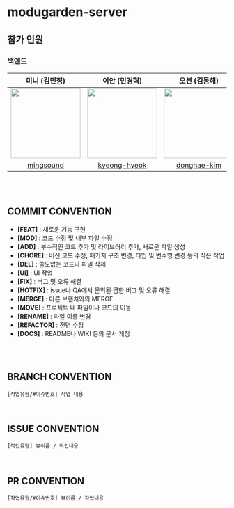 # modugarden-server


## 참가 인원
### 백엔드
|미니 (김민정)|이안 (민경혁)|오션 (김동해)|제리 (김지은)|
|:------:|:---:|:------:|:---:|
| <img width="160px" src="https://avatars.githubusercontent.com/u/62479120?v=4"/> | <img width="160px" src="https://avatars.githubusercontent.com/u/80199502?v=4"/> | <img width="160px" src="https://avatars.githubusercontent.com/u/86547109?v=4"/> | <img width="160px" src="https://avatars.githubusercontent.com/u/99941493?v=4"/> |
|[mingsound](https://github.com/mingsound21)|[kyeong-hyeok](https://github.com/kyeong-hyeok)|[donghae-kim](https://github.com/donghae-kim)|[0zlrlo](https://github.com/0zlrlo)|
<br>
<br>

## COMMIT CONVENTION
- **[FEAT]** : 새로운 기능 구현
- **[MOD]** : 코드 수정 및 내부 파일 수정
- **[ADD]** : 부수적인 코드 추가 및 라이브러리 추가, 새로운 파일 생성
- **[CHORE]** : 버전 코드 수정, 패키지 구조 변경, 타입 및 변수명 변경 등의 작은 작업
- **[DEL]** : 쓸모없는 코드나 파일 삭제
- **[UI]** : UI 작업
- **[FIX]** : 버그 및 오류 해결
- **[HOTFIX]** : issue나 QA에서 문의된 급한 버그 및 오류 해결
- **[MERGE]** : 다른 브랜치와의 MERGE
- **[MOVE]** : 프로젝트 내 파일이나 코드의 이동
- **[RENAME]** : 파일 이름 변경
- **[REFACTOR]** : 전면 수정
- **[DOCS]** : README나 WIKI 등의 문서 개정
<br>
<br>

## BRANCH CONVENTION
```
[작업유형/#이슈번호] 작업 내용
```
<br>

## ISSUE CONVENTION
```
[작업유형] 뷰이름 / 작업내용
```
<br>

## PR CONVENTION
```
[작업유형/#이슈번호] 뷰이름 / 작업내용
```
